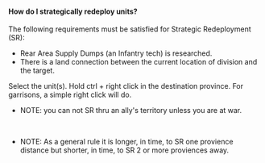 ####    How do I strategically redeploy units? 

The following requirements must be satisfied for Strategic Redeployment
(SR):

-   Rear Area Supply Dumps (an Infantry tech) is researched.
-   There is a land connection between the current location of division
    and the target.

Select the unit(s). Hold ctrl + right click in the destination province.
For garrisons, a simple right click will do.

-   NOTE: you can not SR thru an ally's territory unless you are at war.

&nbsp;

-   NOTE: As a general rule it is longer, in time, to SR one provience
    distance but shorter, in time, to SR 2 or more proviences away.
